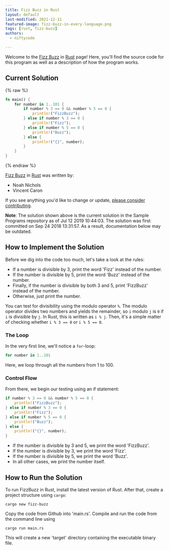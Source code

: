 ```yaml
---
title: Fizz Buzz in Rust
layout: default
last-modified: 2021-12-11
featured-image: fizz-buzz-in-every-language.png
tags: [rust, fizz-buzz]
authors:
  - niftycode

---
```


Welcome to the [Fizz Buzz](https://sampleprograms.io/projects/fizz-buzz) in [Rust](https://sampleprograms.io/languages/rust) page! Here, you'll find the source code for this program as well as a description of how the program works.

## Current Solution

{% raw %}

```rust
fn main() {
    for number in 1..101 {
        if number % 3 == 0 && number % 5 == 0 {
            println!("FizzBuzz");
        } else if number % 3 == 0 {
            println!("Fizz");
        } else if number % 5 == 0 {
            println!("Buzz");
        } else {
            println!("{}", number);
        }
    }
}
```

{% endraw %}

[Fizz Buzz](https://sampleprograms.io/projects/fizz-buzz) in [Rust](https://sampleprograms.io/languages/rust) was written by:

- Noah Nichols
- Vincent Caron

If you see anything you'd like to change or update, [please consider contributing](https://github.com/TheRenegadeCoder/sample-programs).

**Note**: The solution shown above is the current solution in the Sample Programs repository as of Jul 12 2019 10:44:03. The solution was first committed on Sep 24 2018 13:31:57. As a result, documentation below may be outdated.

## How to Implement the Solution

Before we dig into the code too much, let's take a look at the rules:

* If a number is divisible by 3, print the word 'Fizz' instead of the number.
* If the number is divisible by 5, print the word 'Buzz' instead of the number.
* Finally, if the number is divisible by both 3 and 5, print 'FizzBuzz' instead of the number.
* Otherwise, just print the number.

You can test for divisibility using the modulo operator `%`. The modulo operator divides two numbers and yields the remainder, so `i` modulo `j` is `0` if `i` is divisible by `j`. In Rust, this is written as `i % j`. Then, it's a simple matter of checking whether `i % 3 == 0` or `i % 5 == 0`.

### The Loop

In the very first line, we'll notice a `for`-loop:

```rust
for number in 1..101
```

Here, we loop through all the numbers from 1 to 100.

### Control Flow

From there, we begin our testing using an if statement:

```rust
if number % 3 == 0 && number % 5 == 0 {
    println!("FizzBuzz");
} else if number % 3 == 0 {
    println!("Fizz");
} else if number % 5 == 0 {
    println!("Buzz");
} else {
    println!("{}", number);
}
```

* If the number is divisible by 3 and 5, we print the word 'FizzBuzz'.
* If the number is divisible by 3, we print the word 'Fizz'.
* If the number is divisible by 5, we print the word 'Buzz'.
* In all other cases, we print the number itself.


## How to Run the Solution

To run FizzBuzz in Rust, install the latest version of Rust. After that, create a project structure using `cargo`:

```console
cargo new fizz-buzz
```

Copy the code from Github into 'main.rs'. Compile and run the code from the command line using

```console
cargo run main.rs
```

This will create a new 'target' directory containing the executable binary file.
